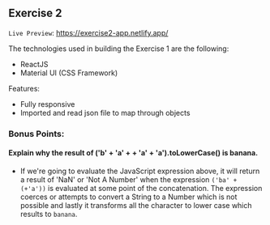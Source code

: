 ## Exercise 2

`Live Preview`: https://exercise2-app.netlify.app/

The technologies used in building the Exercise 1 are the following:
- ReactJS
- Material UI (CSS Framework)

Features:
- Fully responsive
- Imported and read json file to map through objects

### Bonus Points: 
#### Explain why the result of ('b' + 'a' + + 'a' + 'a').toLowerCase() is banana.
* If we're going to evaluate the JavaScript expression above, it will return a result of 'NaN' or 'Not A Number' when the expression `('ba' + (+'a'))` is evaluated at some point of the concatenation. The expression coerces or attempts to convert a String to a Number which is not possible and lastly it transforms all the character to lower case which results to `banana`. 
